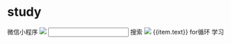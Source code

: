 # study
微信小程序
<view class="body">
   <view class="sousuo">
      <image mode="widthFix" src="{{imgList[0].url}}"></image>
      <input></input>
      <view class="sousou so">搜索</view>
   </view>
   <view class="zhuti">
      <view class="grid" wx:for="{{imgList}}" wx:key="item">
          <image src="{{item.url}}"></image>
          <view>{{item.text}}</view>
      </view>
   </view>
</view>
for循环 学习

